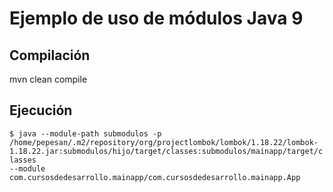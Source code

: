# Ejemplo de uso de módulos Java 9

## Compilación
mvn clean compile
## Ejecución
<code>$ java --module-path submodulos -p /home/pepesan/.m2/repository/org/projectlombok/lombok/1.18.22/lombok-1.18.22.jar:submodulos/hijo/target/classes:submodulos/mainapp/target/classes --module com.cursosdedesarrollo.mainapp/com.cursosdedesarrollo.mainapp.App </code>